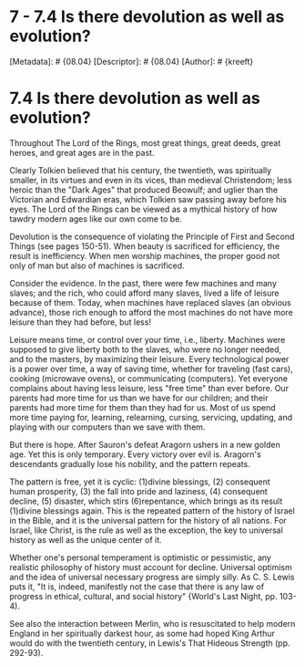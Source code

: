 # 7 - 7.4 Is there devolution as well as evolution?
[Metadata]: # {08.04}
[Descriptor]: # {08.04}
[Author]: # {kreeft}

# 7.4 Is there devolution as well as evolution?
Throughout The Lord of the Rings, most great things, great deeds, great heroes,
and great ages are in the past.

Clearly Tolkien believed that his century, the twentieth, was spiritually
smaller, in its virtues and even in its vices, than medieval Christendom; less
heroic than the "Dark Ages" that produced Beowulf; and uglier than the
Victorian and Edwardian eras, which Tolkien saw passing away before his eyes.
The Lord of the Rings can be viewed as a mythical history of how tawdry modern
ages like our own come to be.

Devolution is the consequence of violating the Principle of First and Second
Things (see pages 150-51). When beauty is sacrificed for efficiency, the result
is inefficiency. When men worship machines, the proper good not only of man but
also of machines is sacrificed.

Consider the evidence. In the past, there were few machines and many slaves;
and the rich, who could afford many slaves, lived a life of leisure because of
them. Today, when machines have replaced slaves (an obvious advance), those
rich enough to afford the most machines do not have more leisure than they had
before, but less!

Leisure means time, or control over your time, i.e., liberty. Machines were
supposed to give liberty both to the slaves, who were no longer needed, and to
the masters, by maximizing their leisure. Every technological power is a power
over time, a way of saving time, whether for traveling (fast cars), cooking
(microwave ovens), or communicating (computers). Yet everyone complains about
having less leisure, less "free time" than ever before. Our parents had more
time for us than we have for our children; and their parents had more time for
them than they had for us. Most of us spend more time paying for, learning,
relearning, cursing, servicing, updating, and playing with our computers than
we save with them.

But there is hope. After Sauron's defeat Aragorn ushers in a new golden age.
Yet this is only temporary. Every victory over evil is. Aragorn's descendants
gradually lose his nobility, and the pattern repeats.

The pattern is free, yet it is cyclic: (1)divine blessings, (2) consequent
human prosperity, (3) the fall into pride and laziness, (4) consequent decline,
(5) disaster, which stirs (6)repentance, which brings as its result (1)divine
blessings again. This is the repeated pattern of the history of Israel in the
Bible, and it is the universal pattern for the history of all nations. For
Israel, like Christ, is the rule as well as the exception, the key to universal
history as well as the unique center of it.

Whether one's personal temperament is optimistic or pessimistic, any realistic
philosophy of history must account for decline. Universal optimism and the idea
of universal necessary progress are simply silly. As C. S. Lewis puts it, "It
is, indeed, manifestly not the case that there is any law of progress in
ethical, cultural, and social history" {World's Last Night, pp. 103-4).

See also the interaction between Merlin, who is resuscitated to help modern
England in her spiritually darkest hour, as some had hoped King Arthur would do
with the twentieth century, in Lewis's That Hideous Strength (pp. 292-93).

